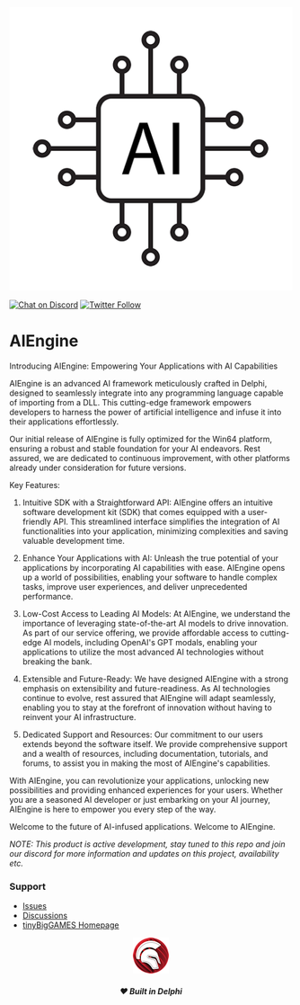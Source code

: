![AIEngine](media/AIEngine.png)  

[![Chat on Discord](https://img.shields.io/discord/754884471324672040.svg?logo=discord)](https://discord.gg/tPWjMwK) [![Twitter Follow](https://img.shields.io/twitter/follow/tinyBigGAMES?style=social)](https://twitter.com/tinyBigGAMES)
# AIEngine

Introducing AIEngine: Empowering Your Applications with AI Capabilities

AIEngine is an advanced AI framework meticulously crafted in Delphi, designed to seamlessly integrate into any programming language capable of importing from a DLL. This cutting-edge framework empowers developers to harness the power of artificial intelligence and infuse it into their applications effortlessly. 

Our initial release of AIEngine is fully optimized for the Win64 platform, ensuring a robust and stable foundation for your AI endeavors. Rest assured, we are dedicated to continuous improvement, with other platforms already under consideration for future versions.

Key Features:

1. Intuitive SDK with a Straightforward API: AIEngine offers an intuitive software development kit (SDK) that comes equipped with a user-friendly API. This streamlined interface simplifies the integration of AI functionalities into your application, minimizing complexities and saving valuable development time.

2. Enhance Your Applications with AI: Unleash the true potential of your applications by incorporating AI capabilities with ease. AIEngine opens up a world of possibilities, enabling your software to handle complex tasks, improve user experiences, and deliver unprecedented performance.

3. Low-Cost Access to Leading AI Models: At AIEngine, we understand the importance of leveraging state-of-the-art AI models to drive innovation. As part of our service offering, we provide affordable access to cutting-edge AI models, including OpenAI's GPT modals, enabling your applications to utilize the most advanced AI technologies without breaking the bank.

4. Extensible and Future-Ready: We have designed AIEngine with a strong emphasis on extensibility and future-readiness. As AI technologies continue to evolve, rest assured that AIEngine will adapt seamlessly, enabling you to stay at the forefront of innovation without having to reinvent your AI infrastructure.

5. Dedicated Support and Resources: Our commitment to our users extends beyond the software itself. We provide comprehensive support and a wealth of resources, including documentation, tutorials, and forums, to assist you in making the most of AIEngine's capabilities.

With AIEngine, you can revolutionize your applications, unlocking new possibilities and providing enhanced experiences for your users. Whether you are a seasoned AI developer or just embarking on your AI journey, AIEngine is here to empower you every step of the way.

Welcome to the future of AI-infused applications. Welcome to AIEngine.

*NOTE: This product is active development, stay tuned to this repo and join our discord for more information and updates on this project, availability etc.*

### Support
- <a href="https://github.com/tinyBigGAMES/AIEngine/issues" target="_blank">Issues</a>
- <a href="https://github.com/tinyBigGAMES/AIEngine/discussions" target="_blank">Discussions</a>
- <a href="https://tinybiggames.com/" target="_blank">tinyBigGAMES Homepage</a>

<p align="center">
<img src="media/Delphi.png" alt="Delphi">
</p>
<h5 align="center">

:heart: Built in Delphi
</h5>